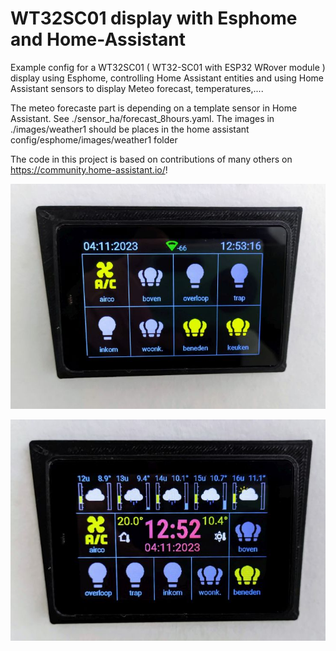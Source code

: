 WT32SC01 display with Esphome and Home-Assistant
================================================
Example config for a WT32SC01 ( WT32-SC01 with ESP32 WRover module ) display using Esphome, controlling Home Assistant entities and using Home Assistant sensors to display Meteo forecast, temperatures,....

The meteo forecaste part is depending on a template sensor in Home Assistant. See ./sensor_ha/forecast_8hours.yaml. 
The images in ./images/weather1 should be places in the home assistant config/esphome/images/weather1 folder 

The code in this project is based on contributions of many others on https://community.home-assistant.io/!
 
![display1.jpg](./display1.jpg)

![display2.jpg](./display2.jpg)

